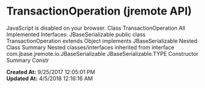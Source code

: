 # TransactionOperation (jremote API)

JavaScript is disabled on your browser. Class TransactionOperation All Implemented Interfaces: JBaseSerializable public class TransactionOperation extends Object implements JBaseSerializable Nested Class Summary Nested classes/interfaces inherited from interface com.jbase.jremote.io.JBaseSerializable JBaseSerializable.TYPE Constructor Summary Constr  

**Created At:** 9/25/2017 12:05:01 PM  
**Updated At:** 4/5/2018 12:16:16 AM  

